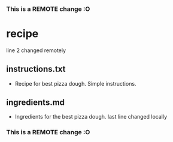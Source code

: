 ### This is a REMOTE change :O
# recipe
line 2 changed remotely
## instructions.txt
- Recipe for best pizza dough.  Simple instructions.
## ingredients.md
- Ingredients for the best pizza dough.
last line changed locally
### This is a REMOTE change :O

